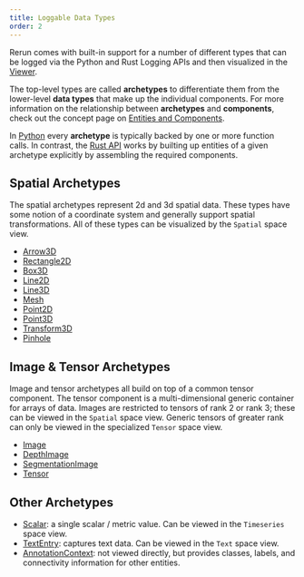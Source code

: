 ```yaml
---
title: Loggable Data Types
order: 2
---
```


Rerun comes with built-in support for a number of different types that can be logged via the Python and Rust Logging
APIs and then visualized in the [Viewer](../viewer.md).

The top-level types are called **archetypes** to differentiate them from the lower-level **data types** that make up the
individual components.  For more information on the relationship between **archetypes** and **components**, check out
the concept page on [Entities and Components](../concepts/entity-component.md).

In [Python](https://ref.rerun.io) every **archetype** is typically backed by one or more function calls. In
contrast, the [Rust API](https://docs.rs/rerun/) works by builting up entities of a given archetype explicitly by
assembling the required components.

## Spatial **Archetypes**
The spatial archetypes represent 2d and 3d spatial data. These types have some notion of a coordinate system and
generally support spatial transformations. All of these types can be visualized by the `Spatial` space view.
* [Arrow3D](data_types/arrow3d.md)
* [Rectangle2D](data_types/rectangle3d.md)
* [Box3D](data_types/box3d.md)
* [Line2D](data_types/line2d.md)
* [Line3D](data_types/line3d.md)
* [Mesh](data_types/mesh.md)
* [Point2D](data_types/point2d.md)
* [Point3D](data_types/point3d.md)
* [Transform3D](data_types/transform3d.md)
* [Pinhole](data_types/pinhole.md)

## Image & Tensor **Archetypes**
Image and tensor archetypes all build on top of a common tensor component. The tensor component is a multi-dimensional
generic container for arrays of data. Images are restricted to tensors of rank 2 or rank 3; these can be viewed in the
`Spatial` space view. Generic tensors of greater rank can only be viewed in the specialized `Tensor` space view.
* [Image](data_types/image.md)
* [DepthImage](data_types/depth_image.md)
* [SegmentationImage](data_types/segmentation_image.md)
* [Tensor](data_types/tensor.md)

## Other **Archetypes**
* [Scalar](data_types/scalar.md): a single scalar / metric value. Can be viewed in the `Timeseries` space view.
* [TextEntry](data_types/text_entry.md): captures text data. Can be viewed in the `Text` space view.
* [AnnotationContext](annotation_context.md): not viewed directly, but provides classes, labels, and connectivity information for other entities.
